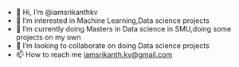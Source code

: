 - 👋 Hi, I’m @iamsrikanthkv
- 👀 I’m interested in Machine Learning,Data science projects
- 🌱 I’m currently doing Masters in Data science in SMU,doing some projects on my own
- 💞️ I’m looking to collaborate on doing Data science projects
- 📫 How to reach me iamsrikanth.kv@gmail.com

<!---
iamsrikanthkv/iamsrikanthkv is a ✨ special ✨ repository because its `README.md` (this file) appears on your GitHub profile.
You can click the Preview link to take a look at your changes.
--->
